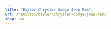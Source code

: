```yaml
---
title: "Bayler Chrysler Dodge Jeep Ram"
url: /hamilton/bayler-chrysler-dodge-jeep-ram/
shop: car
---
```

